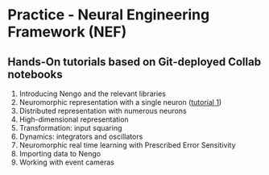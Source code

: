 # Practice - Neural Engineering Framework (NEF)


## Hands-On tutorials based on Git-deployed Collab notebooks

1) Introducing Nengo and the relevant libraries
2) Neuromorphic representation with a single neuron ([tutorial 1](https://github.com/NBELab/NeMo/blob/main/tutorials/A_single_neuron.ipynb))
3) Distributed representation with numerous neurons
4) High-dimensional representation
5) Transformation: input squaring
6) Dynamics: integrators and oscillators
7) Neuromorphic real time learning with Prescribed Error Sensitivity
8) Importing data to Nengo
9) Working with event cameras
